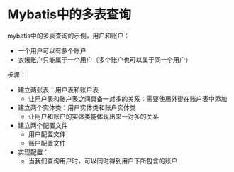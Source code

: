 # Mybatis中的多表查询
mybatis中的多表查询的示例，用户和账户：
- 一个用户可以有多个账户
- 衣蛾账户只能属于一个用户（多个账户也可以属于同一个用户）

步骤：
- 建立两张表：用户表和账户表
  - 让用户表和账户表之间具备一对多的关系：需要使用外键在账户表中添加
- 建立两个实体类：用户实体类和账户实体类
  - 让用户和账户的实体类能体现出来一对多的关系
- 建立两个配置文件
  - 用户配置文件
  - 账户配置文件
- 实现配置：
  - 当我们查询用户时，可以同时得到用户下所包含的账户
  


